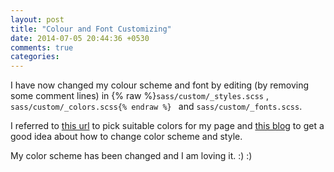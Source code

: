 ```yaml
---
layout: post
title: "Colour and Font Customizing"
date: 2014-07-05 20:44:36 +0530
comments: true
categories: 
---
```

I have now changed my colour scheme and font by editing (by removing some comment lines) in {% raw %}<code>sass/custom/_styles.scss</code> , <code>sass/custom/_colors.scss{% endraw %} </code> and <code>sass/custom/_fonts.scss</code>.

I referred to [this url](http://hslpicker.com/) to pick suitable colors for my page and [this blog](http://octopress.org/docs/theme/styles/) to get a good idea about how to change color scheme and style.

My color scheme has been changed and I am loving it. :) :)